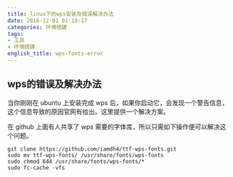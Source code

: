 ```yaml
---
title: linux下的wps安装及错误解决办法
date: 2016-12-01 01:19:17
categories: 环境搭建
tags:
- 工具
- 环境搭建
english_title: wps-fonts-error
---
```


## wps的错误及解决办法

当你刚刚在 ubuntu 上安装完成 wps 后，如果你启动它，会发现一个警告信息，这个信息导致的原因官网有给出。这里提供一个解决方案。

在 github 上面有人共享了 wps 需要的字体库，所以只需如下操作便可以解决这个问题。

    git clone https://github.com/iamdh4/ttf-wps-fonts.git
    sudo mv ttf-wps-fonts/ /usr/share/fonts/wps-fonts
    sudo chmod 644 /usr/share/fonts/wps-fonts/*
    sudo fc-cache -vfs
